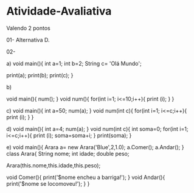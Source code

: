 # Atividade-Avaliativa
Valendo 2 pontos

01- Alternativa D.

02-

  a) 
  void main(){
  int a=1;
  int b=2;
  String c= 'Olá Mundo';

  print(a);
  print(b);
  print(c);
}

 b)
  
void main(){ 
  num();
}
void num(){ 
  for(int i=1; i<=10;i++){
   print (i); 
  } 
}

 c)
  void main(){ 
  int a=50;
  num(a);
}
void num(int c){ 
  for(int i=1; i<=c;i++){
   print (i); 
  } 
}

d)
void main(){ 
  int a=4;
  num(a);
}
 void num(int c){ 
  int soma=0;
  for(int i=1; i<=c;i++){
   print (i); 
    soma=soma+i;
  }
    print(soma);
}

e)
  void main(){ 
  Arara a= new Arara('Blue',2,1.0);
  a.Comer();
  a.Andar();
}
class Arara{
   String nome;
   int idade;
   double peso;
   
 Arara(this.nome,this.idade,this.peso); 
  
 void Comer(){
  print('$nome encheu a barriga!');
 }
 void Andar(){
  print('$nome se locomoveu!');
 }
}

  

